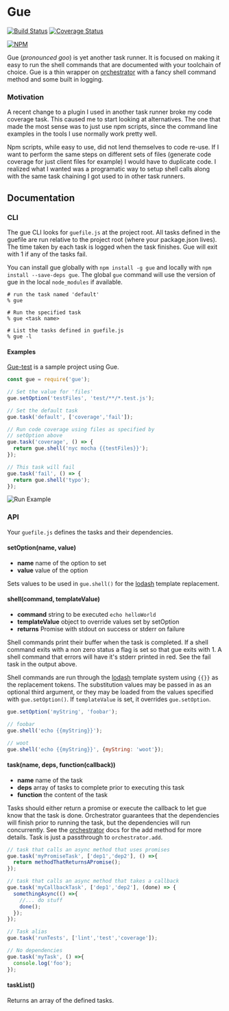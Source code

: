 # Gue

[![Build Status](https://travis-ci.org/skarfacegc/Gue.svg?branch=master)](https://travis-ci.org/skarfacegc/Gue) [![Coverage Status](https://coveralls.io/repos/github/skarfacegc/Gue/badge.svg)](https://coveralls.io/github/skarfacegc/Gue)

[![NPM](https://nodei.co/npm/gue.png?downloads=true)](https://nodei.co/npm/gue/)

Gue (_pronounced goo_) is yet another task runner. It is focused on making it
easy to run the shell commands that are documented with your toolchain of
choice. Gue is a thin wrapper on
[orchestrator](https://www.npmjs.com/package/orchestrator) with a fancy shell
command method and some built in logging.  

### Motivation
A recent change to a plugin I used in another task runner broke my code coverage
task. This caused me to start looking at alternatives. The one that made the
most sense was to just use npm scripts, since the command line examples
in the tools I use normally work pretty well.

Npm scripts, while easy to use, did not lend themselves to code re-use. If I
want to perform the same steps on different sets of files
(generate code coverage for just client files for example) I would have to
duplicate code. I realized what I wanted was a programatic way to setup
shell calls along with the same task chaining I got used to in other task
runners.

## Documentation
### CLI
The gue CLI looks for ```guefile.js``` at the project root.  All tasks defined
in the guefile are run relative to the project root (where your package.json
lives).  The time taken by each task is logged when the task finishes.  Gue will
exit with 1 if any of the tasks fail.

You can install gue globally with ```npm install -g gue``` and locally with
```npm install --save-deps gue```.  The global ```gue``` command will use the
version of gue in the local ```node_modules``` if available.
```shell
# run the task named 'default'
% gue

# Run the specified task
% gue <task name>

# List the tasks defined in guefile.js
% gue -l
```

#### Examples

[Gue-test](https://github.com/skarfacegc/Gue-test) is a sample project using Gue.

```javascript
const gue = require('gue');

// Set the value for 'files'
gue.setOption('testFiles', 'test/**/*.test.js');

// Set the default task
gue.task('default', ['coverage','fail']);

// Run code coverage using files as specified by
// setOption above
gue.task('coverage', () => {
  return gue.shell('nyc mocha {{testFiles}}');
});

// This task will fail
gue.task('fail', () => {
  return gue.shell('typo');
});
```
![Run Example](http://i.imgur.com/f8J5toD.png?1)

### API
Your ```guefile.js``` defines the tasks and their dependencies.

#### setOption(name, value)
- **name** name of the option to set
- **value** value of the option

Sets values to be used in ```gue.shell()``` for the [lodash](https://www.npmjs.com/package/lodash.template) template replacement.

#### shell(command, templateValue)
- **command** string to be executed ```echo helloWorld```
- **templateValue** object to override values set by setOption
- **returns** Promise with stdout on success or stderr on failure

Shell commands print their buffer when the task is completed.  If a shell
command exits with a non zero status a flag is set so that gue exits with 1.  A
shell command that errors will have it's stderr printed in red.  See the fail
task in the output above.

Shell commands are run through the [lodash](https://www.npmjs.com/package/lodash.template) template system using ```{{}}``` as
the replacement tokens.  The substitution values may be passed in as an optional
third argument, or they may be loaded from the values specified
with ```gue.setOption()```. If ```templateValue``` is set, it
overrides ```gue.setOption```.

```javascript
gue.setOption('myString', 'foobar');

// foobar
gue.shell('echo {{myString}}');

// woot
gue.shell('echo {{myString}}', {myString: 'woot'});
```

#### task(name, deps, function(callback))
- **name** name of the task
- **deps** array of tasks to complete prior to executing this task
- **function** the content of the task

Tasks should either return a promise or execute the callback to let gue know
that the task is done.  Orchestrator guarantees that the dependencies will
finish prior to running the task, but the dependencies will run concurrently.
See the
[orchestrator](https://www.npmjs.com/package/orchestrator#orchestratoraddname-deps-function)
docs for the add method for more details. Task is just a
passthrough to ```orchestrator.add```.


```javascript
// task that calls an async method that uses promises
gue.task('myPromiseTask', ['dep1','dep2'], () =>{
  return methodThatReturnsAPromise();
});

// task that calls an async method that takes a callback
gue.task('myCallbackTask', ['dep1','dep2'], (done) => {
  somethingAsync(() =>{
    //... do stuff
    done();
  });
});

// Task alias
gue.task('runTests', ['lint','test','coverage']);

// No dependencies
gue.task('myTask', () =>{
  console.log('foo');
});
```

#### taskList()
Returns an array of the defined tasks.
